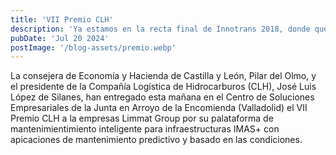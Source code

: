 ```yaml
---
title: 'VII Premio CLH'
description: 'Ya estamos en la recta final de Innotrans 2018, donde queremos agradecer a todas las empresas que nos han visitado por su interés en nuestra plataforma IMAS+'
pubDate: 'Jul 20 2024'
postImage: '/blog-assets/premio.webp'
---
```


La consejera de Economía y Hacienda de Castilla y León, Pilar del Olmo, y el presidente de la Compañía Logística de Hidrocarburos (CLH), José Luis López de Silanes, han entregado esta mañana en el Centro de Soluciones Empresariales de la Junta en Arroyo de la Encomienda (Valladolid) el VII Premio CLH a la empresas Limmat Group por su palataforma de mantenimientimiento inteligente para infraestructuras IMAS+ con apicaciones de mantenimiento predictivo y basado en las condiciones.
